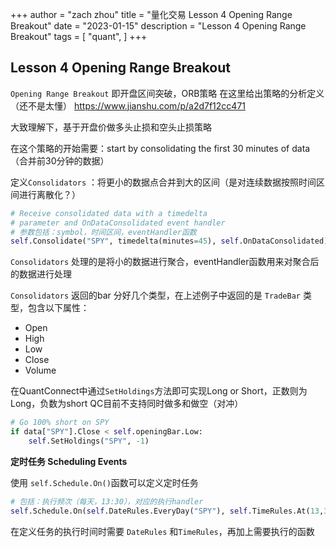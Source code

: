 +++
author = "zach zhou"
title = "量化交易 Lesson 4 Opening Range Breakout"
date = "2023-01-15"
description = "Lesson 4 Opening Range Breakout"
tags = [
    "quant",
]
+++
## Lesson 4 Opening Range Breakout

`Opening Range Breakout` 即开盘区间突破，ORB策略
在这里给出策略的分析定义（还不是太懂） https://www.jianshu.com/p/a2d7f12cc471

大致理解下，基于开盘价做多头止损和空头止损策略

在这个策略的开始需要：start by consolidating the first 30 minutes of data（合并前30分钟的数据）

定义`Consolidators` ：将更小的数据点合并到大的区间（是对连续数据按照时间区间进行离散化？）

```python
# Receive consolidated data with a timedelta
# parameter and OnDataConsolidated event handler
# 参数包括：symbol，时间区间，eventHandler函数
self.Consolidate("SPY", timedelta(minutes=45), self.OnDataConsolidated)
```

`Consolidators` 处理的是将小的数据进行聚合，eventHandler函数用来对聚合后的数据进行处理

`Consolidators` 返回的bar 分好几个类型，在上述例子中返回的是 `TradeBar` 类型，包含以下属性：
- Open
- High
- Low
- Close
- Volume

在QuantConnect中通过`SetHoldings`方法即可实现Long or Short，正数则为Long，负数为short
QC目前不支持同时做多和做空（对冲）

```python
# Go 100% short on SPY 
if data["SPY"].Close < self.openingBar.Low: 
	self.SetHoldings("SPY", -1)
```

**定时任务 Scheduling Events**

使用 `self.Schedule.On()`函数可以定义定时任务
```python
# 包括：执行频次（每天，13:30），对应的执行handler
self.Schedule.On(self.DateRules.EveryDay("SPY"), self.TimeRules.At(13,30), self.ClosePositions)
```

在定义任务的执行时间时需要 `DateRules` 和`TimeRules`，再加上需要执行的函数